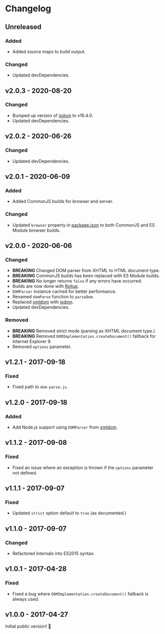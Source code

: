 # Changelog

## Unreleased

### Added

- Added source maps to build output.

### Changed

- Updated devDependencies.

## v2.0.3 - 2020-08-20

### Changed

- Bumped up version of [jsdom](https://www.npmjs.com/package/jsdom) to v16.4.0.
- Updated devDependencies.

## v2.0.2 - 2020-06-26

### Changed

- Updated devDependencies.

## v2.0.1 - 2020-06-09

### Added

- Added CommonJS builds for browser and server.

### Changed

- Updated `browser` property in [package.json](./package.json) to both CommonJS and ES Module browser builds.

## v2.0.0 - 2020-06-06

### Changed

- **BREAKING** Changed DOM parser from XHTML to HTML document type.
- **BREAKING** CommonJS builds has been replaced with ES Module builds.
- **BREAKING** No longer returns `false` if any errors have occurred.
- Builds are now done with [Rollup](http://rollupjs.org).
- `DOMParser` instance cached for better performance.
- Renamed `domParse` function to `parseDom`.
- Replaced [xmldom](https://www.npmjs.com/package/xmldom) with [jsdom](https://www.npmjs.com/package/jsdom).
- Updated devDependencies.

### Removed

- **BREAKING** Removed strict mode (parsing as XHTML document type.)
- **BREAKING** Removed `DOMImplementation.createDocument()` fallback for Internet Explorer 9.
- Removed `options` parameter.

## v1.2.1 - 2017-09-18

### Fixed

- Fixed path to `dom-parse.js`.

## v1.2.0 - 2017-09-18

### Added

- Add Node.js support using `DOMParser` from [xmldom](https://www.npmjs.com/package/xmldom).

## v1.1.2 - 2017-09-08

### Fixed

- Fixed an issue where an exception is thrown if the `options` parameter not defined.

## v1.1.1 - 2017-09-07

### Fixed

- Updated `strict` option default to `true` (as documented.)

## v1.1.0 - 2017-09-07

### Changed

- Refactored internals into ES2015 syntax.

## v1.0.1 - 2017-04-28

### Fixed

- Fixed a bug where `DOMImplementation.createDocument()` fallback is always used.

## v1.0.0 - 2017-04-27

Initial public version! :tada:
